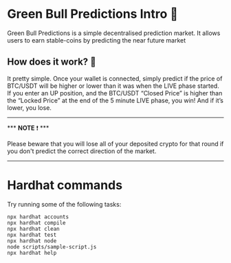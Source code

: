 # Green Bull Predictions Intro :crystal_ball:

Green Bull Predictions is a simple decentralised prediction market. It allows users to earn stable-coins by predicting the near future market

## How does it work? :game_die:

It pretty simple. Once your wallet is connected, simply predict if the price of BTC/USDT will be higher or lower than it was when the LIVE phase started. If you enter an UP position, and the BTC/USDT “Closed Price” is higher than the “Locked Price” at the end of the 5 minute LIVE phase, you win! And if it’s lower, you lose.

___

*** **NOTE** :heavy_exclamation_mark: ***

Please beware that you will lose all of your deposited crypto for that round if you don't predict the correct direction of the market.


___

# Hardhat commands

Try running some of the following tasks:

```shell
npx hardhat accounts
npx hardhat compile
npx hardhat clean
npx hardhat test
npx hardhat node
node scripts/sample-script.js
npx hardhat help
```
